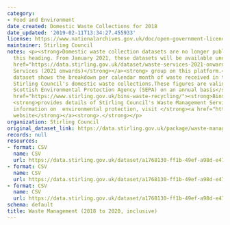 ```yaml
---
category:
- Food and Environment
date_created: Domestic Waste Collections for 2018
date_updated: '2019-02-11T13:34:27.455933'
license: https://www.nationalarchives.gov.uk/doc/open-government-licence/version/3/
maintainer: Stirling Council
notes: <p><strong>Domestic waste collection datasets are no longer published under
  this heading. From January 2021, these datasets will be available under the </strong><a
  href="https://data.stirling.gov.uk/dataset/waste-services-2021-onwards"><strong>Waste
  Services (2021 onwards)</strong></a><strong> group on this platform.</strong>\r\n\r\n<strong>This
  dataset shows the breakdown per calendar month of waste received in tonnage from
  Stirling Council's domestic waste collections.These figures are validated by the
  Scottish Environmental Protection Agency (SEPA) on an annual basis</strong> \r\n\r\n<a
  href="https://www.stirling.gov.uk/bins-waste-recycling/"><strong>Bins &amp; Recycling</strong></a>
  <strong>provides details of Stirling Council's Waste Management Services.</strong>\r\n\r\n<strong>For
  information on  environmental protection, visit </strong><a href="https://www.sepa.org.uk/"><strong>SEPA's
  website</strong></a><strong>.</strong></p>
organization: Stirling Council
original_dataset_link: https://data.stirling.gov.uk/package/waste-management
records: null
resources:
- format: CSV
  name: CSV
  url: https://data.stirling.gov.uk/dataset/a1768130-ff1b-49ef-a98d-e474ab8a94e0/resource/1dc20298-7291-4937-ad19-6e66566b8d6c/download/20190322-waste-management-january-to-december-2018.csv
- format: CSV
  name: CSV
  url: https://data.stirling.gov.uk/dataset/a1768130-ff1b-49ef-a98d-e474ab8a94e0/resource/d5fa214b-1cd3-4b4d-9624-f91e302ba1d2/download/20200116-waste-management-january-to-december-2019.csv
- format: CSV
  name: CSV
  url: https://data.stirling.gov.uk/dataset/a1768130-ff1b-49ef-a98d-e474ab8a94e0/resource/22683cc9-d7fc-4a87-8001-c9dc4e4e4a62/download/20210115-waste-management-january-to-december-2020.csv
schema: default
title: Waste Management (2018 to 2020, inclusive)
---
```

